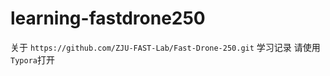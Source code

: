 # learning-fastdrone250
关于 `https://github.com/ZJU-FAST-Lab/Fast-Drone-250.git` 学习记录
    请使用`Typora`打开
